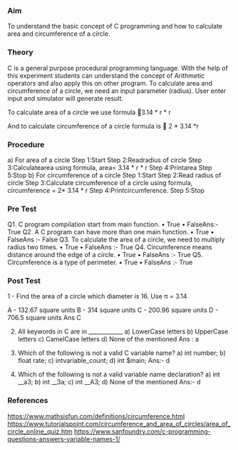 
### Aim
To understand the basic concept of C programming and how to calculate area and circumference of a circle.
### Theory
C is a general purpose procedural programming language. With the help of this experiment students can understand the concept of Arithmetic operators and also apply this on other program. To calculate area and circumference of a circle, we need an input parameter (radius). User enter input and simulator will generate result.

To calculate area of a circle we use formula 3.14 * r * r

And to calculate circumference of a circle formula is  2 * 3.14 *r

### Procedure
a) For area of a circle
<bl>Step 1:Start
<bl>Step 2:Readradius of circle
<bl>Step 3:Calculatearea using formula, area= 3.14 * r * r
<bl>Step 4:Printarea
<bl>Step 5:Stop
b) For circumference of a circle
Step 1:Start
Step 2:Read radius of circle
Step 3:Calculate circumference of a circle using formula, circumference =   2* 3.14 * r 
Step 4:Printcircumference.
Step 5:Stop

### Pre Test
Q1. C program compilation start from main function.
•	True
•	FalseAns:- True
Q2. A C program can have more than one main function.
•	True
•	FalseAns :- False
Q3. To calculate the area of a circle, we need to multiply radius two times.
•	True
•	FalseAns :- True
Q4. Circumference means distance around the edge of a circle.
•	True
•	FalseAns :- True
Q5. Circumference is a type of perimeter.
•	True
•	FalseAns :- True

### Post Test

1 - Find the area of a circle which diameter is 16. Use π = 3.14
 
A - 132.67 square units
B - 314 square units
C - 200.96 square units
D - 706.5 square units
Ans C

2. All keywords in C are in ____________
a) LowerCase letters
b) UpperCase letters
c) CamelCase letters
d) None of the mentioned
Ans : a

3. Which of the following is not a valid C variable name?
a) int number;
b) float rate;
c) intvariable_count;
d) int $main;
Ans:- d

4.  Which of the following is not a valid variable name declaration?
a) int __a3;
b) int __3a;
c) int __A3;
d) None of the mentioned
Ans:- d


### References

https://www.mathsisfun.com/definitions/circumference.html
https://www.tutorialspoint.com/circumference_and_area_of_circles/area_of_circle_online_quiz.htm
https://www.sanfoundry.com/c-programming-questions-answers-variable-names-1/
